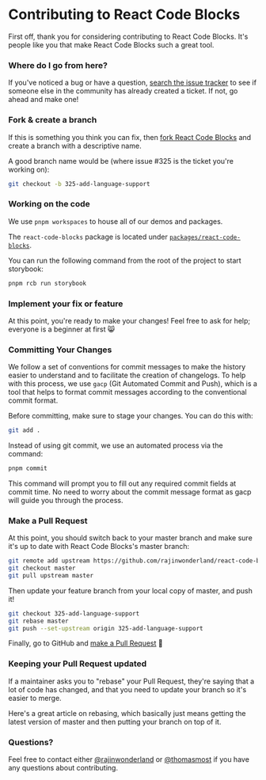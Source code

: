# Contributing to React Code Blocks

First off, thank you for considering contributing to React Code Blocks. It's people like you that make React Code Blocks such a great tool.

### Where do I go from here?

If you've noticed a bug or have a question, [search the issue tracker](https://github.com/rajinwonderland/react-code-blocks/issues) to see if someone else in the community has already created a ticket. If not, go ahead and make one!

### Fork & create a branch

If this is something you think you can fix, then [fork React Code Blocks](https://github.com/rajinwonderland/react-code-blocks/fork) and create a branch with a descriptive name.

A good branch name would be (where issue #325 is the ticket you're working on):

```bash
git checkout -b 325-add-language-support
```

### Working on the code

We use `pnpm workspaces` to house all of our demos and packages.

The `react-code-blocks` package is located under [`packages/react-code-blocks`](packages/react-code-blocks).

You can run the following command from the root of the project to start storybook:

```bash
pnpm rcb run storybook
```

### Implement your fix or feature

At this point, you're ready to make your changes! Feel free to ask for help; everyone is a beginner at first 😸

### Committing Your Changes

We follow a set of conventions for commit messages to make the history easier to understand and to facilitate the creation of changelogs. To help with this process, we use `gacp` (Git Automated Commit and Push), which is a tool that helps to format commit messages according to the conventional commit format.

Before committing, make sure to stage your changes. You can do this with:

```bash
git add .
```

Instead of using git commit, we use an automated process via the command:

```bash
pnpm commit
```

This command will prompt you to fill out any required commit fields at commit time. No need to worry about the commit message format as gacp will guide you through the process.

### Make a Pull Request

At this point, you should switch back to your master branch and make sure it's up to date with React Code Blocks's master branch:

```bash
git remote add upstream https://github.com/rajinwonderland/react-code-blocks.git
git checkout master
git pull upstream master
```

Then update your feature branch from your local copy of master, and push it!

```bash
git checkout 325-add-language-support
git rebase master
git push --set-upstream origin 325-add-language-support
```

Finally, go to GitHub and [make a Pull Request](https://github.com/rajinwonderland/react-code-blocks/compare) 🎉

### Keeping your Pull Request updated

If a maintainer asks you to "rebase" your Pull Request, they're saying that a lot of code has changed, and that you need to update your branch so it's easier to merge.

Here's a great article on rebasing, which basically just means getting the latest version of master and then putting your branch on top of it.

### Questions?

Feel free to contact either [@rajinwonderland](https://github.com/rajinwonderland) or [@thomasmost](https://github.com/thomasmost) if you have any questions about contributing.
